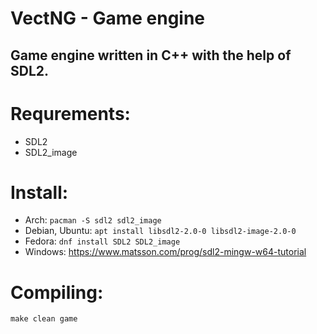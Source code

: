 # VectNG - Game engine
## Game engine written in C++ with the help of SDL2.

# Requrements:
* SDL2
* SDL2_image
# Install:
* Arch:
	`pacman -S sdl2 sdl2_image`
* Debian, Ubuntu:
	`apt install libsdl2-2.0-0 libsdl2-image-2.0-0`
* Fedora:
	`dnf install SDL2 SDL2_image`
* Windows:
https://www.matsson.com/prog/sdl2-mingw-w64-tutorial

# Compiling:
	make clean game
